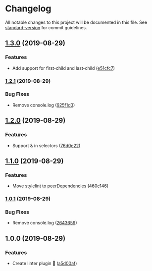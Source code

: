 # Changelog

All notable changes to this project will be documented in this file. See [standard-version](https://github.com/conventional-changelog/standard-version) for commit guidelines.

## [1.3.0](https://github.com/jantimon/stylelint-safari-background-clip/compare/v1.2.1...v1.3.0) (2019-08-29)


### Features

* Add support for first-child and last-child ([e51cfc7](https://github.com/jantimon/stylelint-safari-background-clip/commit/e51cfc7))

### [1.2.1](https://github.com/jantimon/stylelint-safari-background-clip/compare/v1.2.0...v1.2.1) (2019-08-29)


### Bug Fixes

* Remove console.log ([625f1d3](https://github.com/jantimon/stylelint-safari-background-clip/commit/625f1d3))

## [1.2.0](https://github.com/jantimon/stylelint-safari-background-clip/compare/v1.1.0...v1.2.0) (2019-08-29)


### Features

* Support & in selectors ([76d0e22](https://github.com/jantimon/stylelint-safari-background-clip/commit/76d0e22))

## [1.1.0](https://github.com/jantimon/stylelint-safari-background-clip/compare/v1.0.1...v1.1.0) (2019-08-29)


### Features

* Move stylelint to peerDependencies ([460c146](https://github.com/jantimon/stylelint-safari-background-clip/commit/460c146))

### [1.0.1](https://github.com/jantimon/stylelint-safari-background-clip/compare/v1.0.0...v1.0.1) (2019-08-29)


### Bug Fixes

* Remove console.log ([2643659](https://github.com/jantimon/stylelint-safari-background-clip/commit/2643659))

## 1.0.0 (2019-08-29)


### Features

* Create linter plugin 🚀 ([a5d00af](https://github.com/jantimon/stylelint-safari-background-clip/commit/a5d00af))
